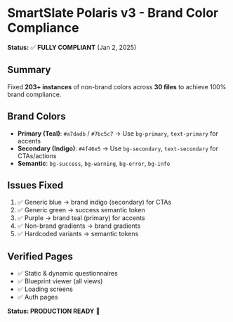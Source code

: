 # SmartSlate Polaris v3 - Brand Color Compliance

**Status:** ✅ **FULLY COMPLIANT** (Jan 2, 2025)

## Summary
Fixed **203+ instances** of non-brand colors across **30 files** to achieve 100% brand compliance.

## Brand Colors
- **Primary (Teal)**: `#a7dadb` / `#7bc5c7` → Use `bg-primary`, `text-primary` for accents
- **Secondary (Indigo)**: `#4f46e5` → Use `bg-secondary`, `text-secondary` for CTAs/actions
- **Semantic**: `bg-success`, `bg-warning`, `bg-error`, `bg-info`

## Issues Fixed
1. ✅ Generic blue → brand indigo (secondary) for CTAs
2. ✅ Generic green → success semantic token
3. ✅ Purple → brand teal (primary) for accents
4. ✅ Non-brand gradients → brand gradients
5. ✅ Hardcoded variants → semantic tokens

## Verified Pages
- ✅ Static & dynamic questionnaires
- ✅ Blueprint viewer (all views)
- ✅ Loading screens
- ✅ Auth pages

**Status: PRODUCTION READY** 🚀
